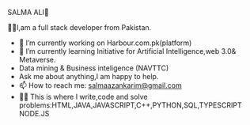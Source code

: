  SALMA ALI💃
 
 👩‍💻I,am a full stack developer from Pakistan.
- 🔭 I’m currently working on Harbour.com.pk(platform)
- 🌱 I’m currently learning  Initiative for Artificial Intelligence,web 3.0& Metaverse.
- Data mining & Business inteligence (NAVTTC)
-  Ask me about anything,I am happy to help.
- 📫 How to reach me: salmaazankarim@gmail.com
- 👩‍💻 This is where I write,code and solve problems:HTML,JAVA,JAVASCRIPT,C++,PYTHON,SQL,TYPESCRIPT NODE.JS
  
